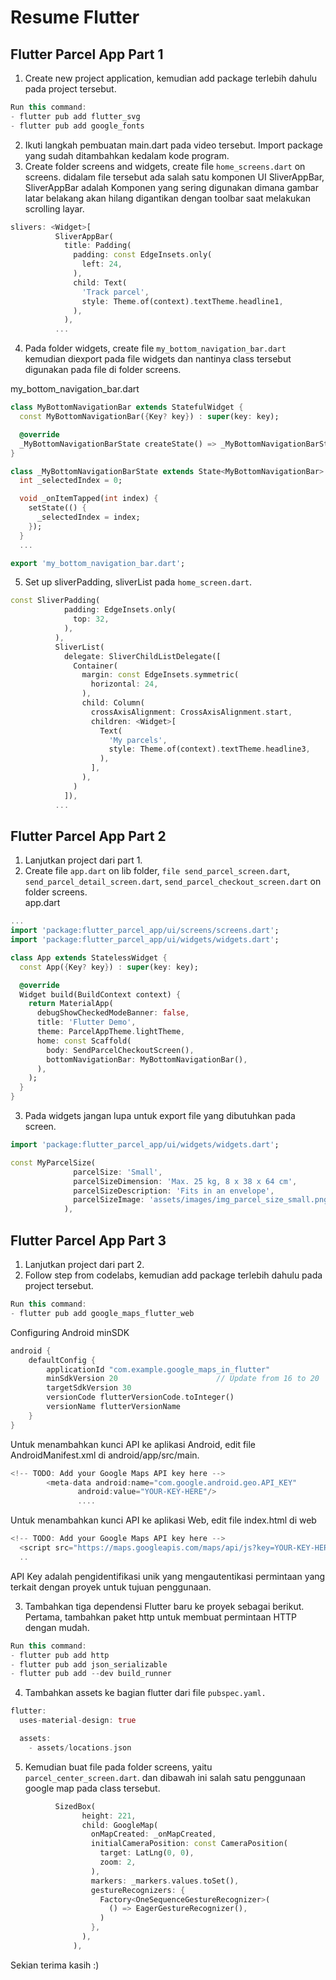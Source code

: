 <h1>Resume Flutter</h1>

## Flutter Parcel App Part 1
1. Create new project application, kemudian add package terlebih dahulu pada project tersebut.
``` dart
Run this command:
- flutter pub add flutter_svg
- flutter pub add google_fonts 
```
2. Ikuti langkah pembuatan main.dart pada video tersebut. Import package yang sudah ditambahkan kedalam kode program.
3. Create folder screens and widgets, create file ``home_screens.dart`` on screens.
didalam file tersebut ada salah satu komponen UI SliverAppBar, SliverAppBar adalah Komponen yang sering digunakan dimana gambar latar belakang akan hilang digantikan dengan toolbar saat melakukan scrolling layar.
```dart
slivers: <Widget>[
          SliverAppBar(
            title: Padding(
              padding: const EdgeInsets.only(
                left: 24,
              ),
              child: Text(
                'Track parcel',
                style: Theme.of(context).textTheme.headline1,
              ),
            ),
          ...
```
4. Pada folder widgets, create file ``my_bottom_navigation_bar.dart`` kemudian diexport pada file widgets dan nantinya class tersebut digunakan pada file di folder screens.

my_bottom_navigation_bar.dart
```dart
class MyBottomNavigationBar extends StatefulWidget {
  const MyBottomNavigationBar({Key? key}) : super(key: key);

  @override
  _MyBottomNavigationBarState createState() => _MyBottomNavigationBarState();
}

class _MyBottomNavigationBarState extends State<MyBottomNavigationBar> {
  int _selectedIndex = 0;

  void _onItemTapped(int index) {
    setState(() {
      _selectedIndex = index;
    });
  }
  ...
```
```dart 
export 'my_bottom_navigation_bar.dart';
```
5. Set up sliverPadding, sliverList pada ```home_screen.dart```.
```dart
const SliverPadding(
            padding: EdgeInsets.only(
              top: 32,
            ),
          ),
          SliverList(
            delegate: SliverChildListDelegate([
              Container(
                margin: const EdgeInsets.symmetric(
                  horizontal: 24,
                ),
                child: Column(
                  crossAxisAlignment: CrossAxisAlignment.start,
                  children: <Widget>[
                    Text(
                      'My parcels',
                      style: Theme.of(context).textTheme.headline3,
                    ),
                  ],
                ),
              )
            ]),
          ...
```

## Flutter Parcel App Part 2
1. Lanjutkan project dari part 1.
2. Create file ```app.dart``` on lib folder, ```file send_parcel_screen.dart```, ```send_parcel_detail_screen.dart```, ```send_parcel_checkout_screen.dart```  on folder screens.<br>
app.dart
```dart
...
import 'package:flutter_parcel_app/ui/screens/screens.dart';
import 'package:flutter_parcel_app/ui/widgets/widgets.dart';

class App extends StatelessWidget {
  const App({Key? key}) : super(key: key);

  @override
  Widget build(BuildContext context) {
    return MaterialApp(
      debugShowCheckedModeBanner: false,
      title: 'Flutter Demo',
      theme: ParcelAppTheme.lightTheme,
      home: const Scaffold(
        body: SendParcelCheckoutScreen(),
        bottomNavigationBar: MyBottomNavigationBar(),
      ),
    );
  }
}
```

3. Pada widgets jangan lupa untuk export file yang dibutuhkan pada screen.
```dart
import 'package:flutter_parcel_app/ui/widgets/widgets.dart';
```
```dart
const MyParcelSize(
              parcelSize: 'Small',
              parcelSizeDimension: 'Max. 25 kg, 8 x 38 x 64 cm',
              parcelSizeDescription: 'Fits in an envelope',
              parcelSizeImage: 'assets/images/img_parcel_size_small.png',
            ),
```


## Flutter Parcel App Part 3
1. Lanjutkan project dari part 2.
2. Follow step from codelabs, kemudian add package terlebih dahulu pada project tersebut.
``` dart
Run this command:
- flutter pub add google_maps_flutter_web  
```
Configuring Android minSDK
``` dart
android {
    defaultConfig {
        applicationId "com.example.google_maps_in_flutter"
        minSdkVersion 20                      // Update from 16 to 20
        targetSdkVersion 30
        versionCode flutterVersionCode.toInteger()
        versionName flutterVersionName
    }
} 
```
Untuk menambahkan kunci API ke aplikasi Android, edit file AndroidManifest.xml di android/app/src/main.
``` dart
<!-- TODO: Add your Google Maps API key here -->
        <meta-data android:name="com.google.android.geo.API_KEY"
               android:value="YOUR-KEY-HERE"/>
               ....
```
Untuk menambahkan kunci API ke aplikasi Web, edit file index.html di web
``` dart
<!-- TODO: Add your Google Maps API key here -->
  <script src="https://maps.googleapis.com/maps/api/js?key=YOUR-KEY-HERE"></script>
  ..
```
API Key adalah pengidentifikasi unik yang mengautentikasi permintaan yang terkait dengan proyek untuk tujuan penggunaan.

3. Tambahkan tiga dependensi Flutter baru ke proyek sebagai berikut. Pertama, tambahkan paket http untuk membuat permintaan HTTP dengan mudah.
``` dart
Run this command:
- flutter pub add http
- flutter pub add json_serializable
- flutter pub add --dev build_runner  
```
4. Tambahkan assets ke bagian flutter dari file ```pubspec.yaml.```
``` dart
flutter:
  uses-material-design: true

  assets:
    - assets/locations.json 
```
5. Kemudian buat file pada folder screens, yaitu ```parcel_center_screen.dart```. dan dibawah ini salah satu penggunaan google map pada class tersebut.

```dart
          SizedBox(
                height: 221,
                child: GoogleMap(
                  onMapCreated: _onMapCreated,
                  initialCameraPosition: const CameraPosition(
                    target: LatLng(0, 0),
                    zoom: 2,
                  ),
                  markers: _markers.values.toSet(),
                  gestureRecognizers: {
                    Factory<OneSequenceGestureRecognizer>(
                      () => EagerGestureRecognizer(),
                    )
                  },
                ),
              ),
```
Sekian terima kasih :)

